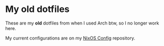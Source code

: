 # My old dotfiles

These are my **old** dotfiles from when I used Arch btw, so I no longer work here.

My current configurations are on my [NixOS Config](https://github.com/Grazen0/nixos-config) repository.
